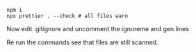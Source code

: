 ```
npm i
npx prettier . --check # all files warn

```

Now edit .gitignore and uncomment the ignoreme and gen lines

Re run the commands see that files are still scanned. 
